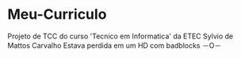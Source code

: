 # Meu-Curriculo

Projeto de TCC do curso 'Tecnico em Informatica' da ETEC Sylvio de Mattos Carvalho
Estava perdida em um HD com badblocks －O－

